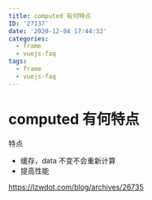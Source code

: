 ```yaml
---
title: computed 有何特点
ID: '27137'
date: '2020-12-04 17:44:32'
categories:
  - frame
  - vuejs-faq
tags:
  - frame
  - vuejs-faq
---
```


# computed 有何特点

特点

- 缓存，data 不变不会重新计算
- 提高性能

https://lzwdot.com/blog/archives/26735
 
 
 
 
 
